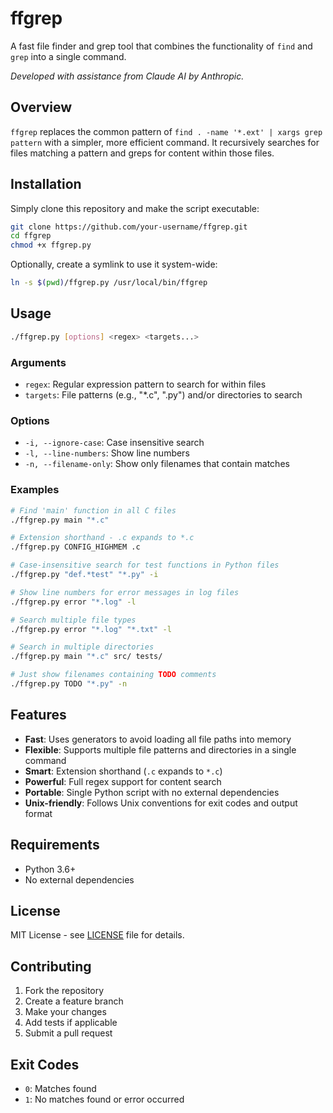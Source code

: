 # ffgrep

A fast file finder and grep tool that combines the functionality of `find` and `grep` into a single command.

*Developed with assistance from Claude AI by Anthropic.*

## Overview

`ffgrep` replaces the common pattern of `find . -name '*.ext' | xargs grep pattern` with a simpler, more efficient command. It recursively searches for files matching a pattern and greps for content within those files.

## Installation

Simply clone this repository and make the script executable:

```bash
git clone https://github.com/your-username/ffgrep.git
cd ffgrep
chmod +x ffgrep.py
```

Optionally, create a symlink to use it system-wide:

```bash
ln -s $(pwd)/ffgrep.py /usr/local/bin/ffgrep
```

## Usage

```bash
./ffgrep.py [options] <regex> <targets...>
```

### Arguments

- `regex`: Regular expression pattern to search for within files
- `targets`: File patterns (e.g., "*.c", ".py") and/or directories to search

### Options

- `-i, --ignore-case`: Case insensitive search
- `-l, --line-numbers`: Show line numbers
- `-n, --filename-only`: Show only filenames that contain matches

### Examples

```bash
# Find 'main' function in all C files
./ffgrep.py main "*.c"

# Extension shorthand - .c expands to *.c
./ffgrep.py CONFIG_HIGHMEM .c

# Case-insensitive search for test functions in Python files
./ffgrep.py "def.*test" "*.py" -i

# Show line numbers for error messages in log files
./ffgrep.py error "*.log" -l

# Search multiple file types
./ffgrep.py error "*.log" "*.txt" -l

# Search in multiple directories
./ffgrep.py main "*.c" src/ tests/

# Just show filenames containing TODO comments
./ffgrep.py TODO "*.py" -n
```

## Features

- **Fast**: Uses generators to avoid loading all file paths into memory
- **Flexible**: Supports multiple file patterns and directories in a single command
- **Smart**: Extension shorthand (`.c` expands to `*.c`)
- **Powerful**: Full regex support for content search
- **Portable**: Single Python script with no external dependencies
- **Unix-friendly**: Follows Unix conventions for exit codes and output format

## Requirements

- Python 3.6+
- No external dependencies

## License

MIT License - see [LICENSE](LICENSE) file for details.

## Contributing

1. Fork the repository
2. Create a feature branch
3. Make your changes
4. Add tests if applicable
5. Submit a pull request

## Exit Codes

- `0`: Matches found
- `1`: No matches found or error occurred
